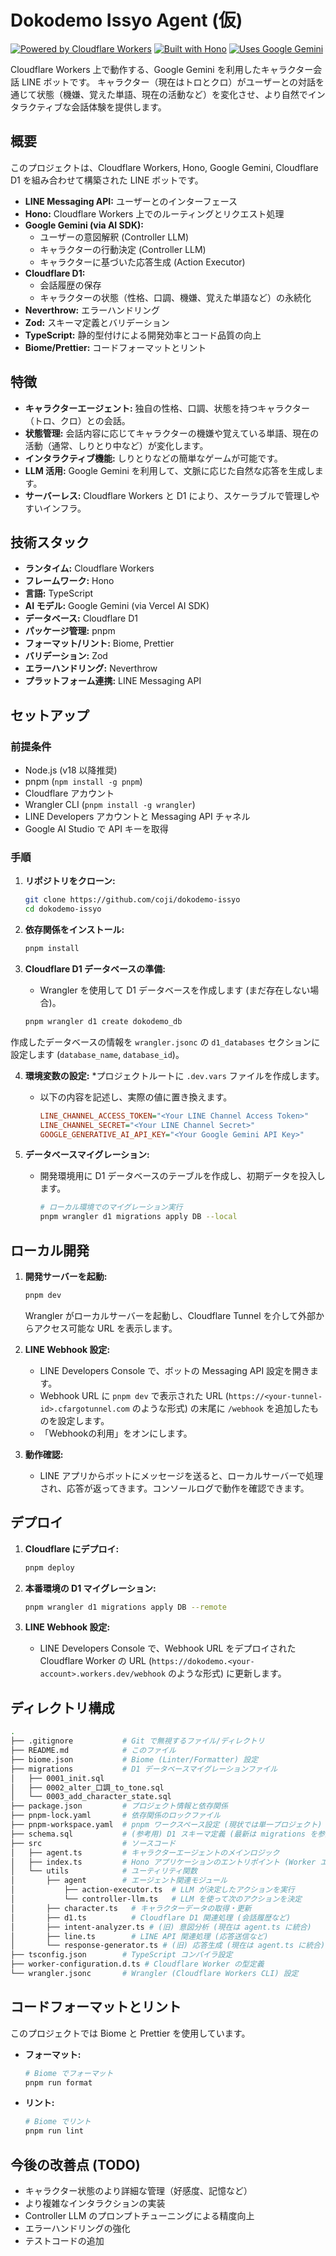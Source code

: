 # Dokodemo Issyo Agent (仮)

[![Powered by Cloudflare Workers](https://img.shields.io/badge/powered%20by-Cloudflare%20Workers-orange)](https://workers.cloudflare.com/)
[![Built with Hono](https://img.shields.io/badge/built%20with-Hono-ff69b4)](https://hono.dev/)
[![Uses Google Gemini](https://img.shields.io/badge/uses-Google%20Gemini-blue)](https://ai.google.dev/)

Cloudflare Workers 上で動作する、Google Gemini を利用したキャラクター会話 LINE ボットです。
キャラクター（現在はトロとクロ）がユーザーとの対話を通じて状態（機嫌、覚えた単語、現在の活動など）を変化させ、より自然でインタラクティブな会話体験を提供します。

## 概要

このプロジェクトは、Cloudflare Workers, Hono, Google Gemini, Cloudflare D1 を組み合わせて構築された LINE ボットです。

* **LINE Messaging API:** ユーザーとのインターフェース
* **Hono:** Cloudflare Workers 上でのルーティングとリクエスト処理
* **Google Gemini (via AI SDK):**
  * ユーザーの意図解釈 (Controller LLM)
  * キャラクターの行動決定 (Controller LLM)
  * キャラクターに基づいた応答生成 (Action Executor)
* **Cloudflare D1:**
  * 会話履歴の保存
  * キャラクターの状態（性格、口調、機嫌、覚えた単語など）の永続化
* **Neverthrow:** エラーハンドリング
* **Zod:** スキーマ定義とバリデーション
* **TypeScript:** 静的型付けによる開発効率とコード品質の向上
* **Biome/Prettier:** コードフォーマットとリント

## 特徴

* **キャラクターエージェント:** 独自の性格、口調、状態を持つキャラクター（トロ、クロ）との会話。
* **状態管理:** 会話内容に応じてキャラクターの機嫌や覚えている単語、現在の活動（通常、しりとり中など）が変化します。
* **インタラクティブ機能:** しりとりなどの簡単なゲームが可能です。
* **LLM 活用:** Google Gemini を利用して、文脈に応じた自然な応答を生成します。
* **サーバーレス:** Cloudflare Workers と D1 により、スケーラブルで管理しやすいインフラ。

## 技術スタック

* **ランタイム:** Cloudflare Workers
* **フレームワーク:** Hono
* **言語:** TypeScript
* **AI モデル:** Google Gemini (via Vercel AI SDK)
* **データベース:** Cloudflare D1
* **パッケージ管理:** pnpm
* **フォーマット/リント:** Biome, Prettier
* **バリデーション:** Zod
* **エラーハンドリング:** Neverthrow
* **プラットフォーム連携:** LINE Messaging API

## セットアップ

### 前提条件

* Node.js (v18 以降推奨)
* pnpm (`npm install -g pnpm`)
* Cloudflare アカウント
* Wrangler CLI (`pnpm install -g wrangler`)
* LINE Developers アカウントと Messaging API チャネル
* Google AI Studio で API キーを取得

### 手順

1. **リポジトリをクローン:**

    ```bash
    git clone https://github.com/coji/dokodemo-issyo
    cd dokodemo-issyo
    ```

2. **依存関係をインストール:**

    ```bash
    pnpm install
    ```

3. **Cloudflare D1 データベースの準備:**
    * Wrangler を使用して D1 データベースを作成します (まだ存在しない場合)。

    ```bash
    pnpm wrangler d1 create dokodemo_db
    ```

作成したデータベースの情報を `wrangler.jsonc` の `d1_databases` セクションに設定します (`database_name`, `database_id`)。

4. **環境変数の設定:**
    *プロジェクトルートに `.dev.vars` ファイルを作成します。
    * 以下の内容を記述し、実際の値に置き換えます。

        ```ini
        LINE_CHANNEL_ACCESS_TOKEN="<Your LINE Channel Access Token>"
        LINE_CHANNEL_SECRET="<Your LINE Channel Secret>"
        GOOGLE_GENERATIVE_AI_API_KEY="<Your Google Gemini API Key>"
        ```

5. **データベースマイグレーション:**
    * 開発環境用に D1 データベースのテーブルを作成し、初期データを投入します。

        ```bash
        # ローカル環境でのマイグレーション実行
        pnpm wrangler d1 migrations apply DB --local
        ```

## ローカル開発

1. **開発サーバーを起動:**

    ```bash
    pnpm dev
    ```

    Wrangler がローカルサーバーを起動し、Cloudflare Tunnel を介して外部からアクセス可能な URL を表示します。
2. **LINE Webhook 設定:**
    * LINE Developers Console で、ボットの Messaging API 設定を開きます。
    * Webhook URL に `pnpm dev` で表示された URL (`https://<your-tunnel-id>.cfargotunnel.com` のような形式) の末尾に `/webhook` を追加したものを設定します。
    * 「Webhookの利用」をオンにします。
3. **動作確認:**
    * LINE アプリからボットにメッセージを送ると、ローカルサーバーで処理され、応答が返ってきます。コンソールログで動作を確認できます。

## デプロイ

1. **Cloudflare にデプロイ:**

    ```sh
    pnpm deploy
    ```

2. **本番環境の D1 マイグレーション:**

    ```sh
    pnpm wrangler d1 migrations apply DB --remote
    ```

3. **LINE Webhook 設定:**
    * LINE Developers Console で、Webhook URL をデプロイされた Cloudflare Worker の URL (`https://dokodemo.<your-account>.workers.dev/webhook` のような形式) に更新します。

## ディレクトリ構成

```sh
.
├── .gitignore           # Git で無視するファイル/ディレクトリ
├── README.md            # このファイル
├── biome.json           # Biome (Linter/Formatter) 設定
├── migrations           # D1 データベースマイグレーションファイル
│   ├── 0001_init.sql
│   ├── 0002_alter_口調_to_tone.sql
│   └── 0003_add_character_state.sql
├── package.json         # プロジェクト情報と依存関係
├── pnpm-lock.yaml       # 依存関係のロックファイル
├── pnpm-workspace.yaml  # pnpm ワークスペース設定 (現状では単一プロジェクト)
├── schema.sql           # (参考用) D1 スキーマ定義 (最新は migrations を参照)
├── src                  # ソースコード
│   ├── agent.ts         # キャラクターエージェントのメインロジック
│   ├── index.ts         # Hono アプリケーションのエントリポイント (Worker エントリ)
│   └── utils            # ユーティリティ関数
│       ├── agent        # エージェント関連モジュール
│           ├── action-executor.ts  # LLM が決定したアクションを実行
│           └── controller-llm.ts   # LLM を使って次のアクションを決定
│       ├── character.ts   # キャラクターデータの取得・更新
│       ├── d1.ts          # Cloudflare D1 関連処理 (会話履歴など)
│       ├── intent-analyzer.ts # (旧) 意図分析 (現在は agent.ts に統合)
│       ├── line.ts        # LINE API 関連処理 (応答送信など)
│       └── response-generator.ts # (旧) 応答生成 (現在は agent.ts に統合)
├── tsconfig.json        # TypeScript コンパイラ設定
├── worker-configuration.d.ts # Cloudflare Worker の型定義
└── wrangler.jsonc       # Wrangler (Cloudflare Workers CLI) 設定
```

## コードフォーマットとリント

このプロジェクトでは Biome と Prettier を使用しています。

* **フォーマット:**

    ```bash
    # Biome でフォーマット
    pnpm run format
    ```

* **リント:**

    ```bash
    # Biome でリント
    pnpm run lint
    ```

## 今後の改善点 (TODO)

* キャラクター状態のより詳細な管理（好感度、記憶など）
* より複雑なインタラクションの実装
* Controller LLM のプロンプトチューニングによる精度向上
* エラーハンドリングの強化
* テストコードの追加
